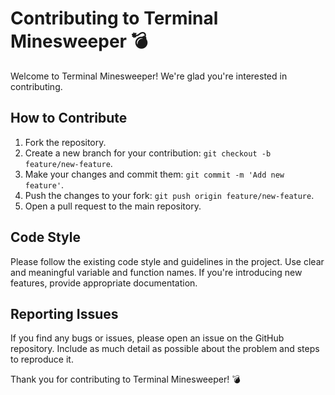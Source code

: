 # Contributing to Terminal Minesweeper 💣

Welcome to Terminal Minesweeper! We're glad you're interested in contributing.

## How to Contribute

1. Fork the repository.
2. Create a new branch for your contribution: `git checkout -b feature/new-feature`.
3. Make your changes and commit them: `git commit -m 'Add new feature'`.
4. Push the changes to your fork: `git push origin feature/new-feature`.
5. Open a pull request to the main repository.

## Code Style

Please follow the existing code style and guidelines in the project. Use clear and meaningful variable and function names. If you're introducing new features, provide appropriate documentation.

## Reporting Issues

If you find any bugs or issues, please open an issue on the GitHub repository. Include as much detail as possible about the problem and steps to reproduce it.

Thank you for contributing to Terminal Minesweeper! 💣
